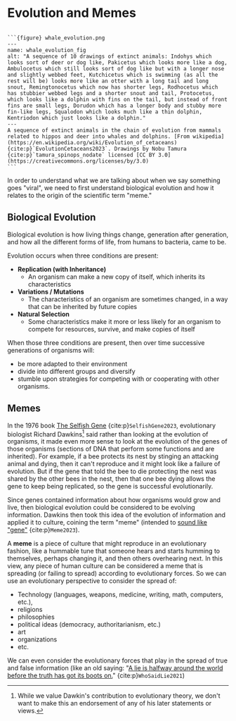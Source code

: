 # Evolution and Memes

````{margin} Whale Evolution:

```{figure} whale_evolution.png
---
name: whale_evolution_fig
alt: "A sequence of 10 drawings of extinct animals: Indohys which looks sort of deer or dog like, Pakicetus which looks more like a dog, Ambulocetus which still looks sort of dog like but with a longer nose and slightly webbed feet, Kutchicetus which is swimming (as all the rest will be) looks more like an otter with a long tail and long snout, Remingtonocetus which now has shorter legs, Rodhocetus which has stubbier webbed legs and a shorter snout and tail, Protocetus, which looks like a dolphin with fins on the tail, but instead of front fins are small legs, Dorudon which has a longer body and stubby more fin-like legs, Squalodon which looks much like a thin dolphin, Kentriodon which just looks like a dolphin."
---
A sequence of extinct animals in the chain of evolution from mammals related to hippos and deer into whales and dolphins. [From wikipedia](https://en.wikipedia.org/wiki/Evolution_of_cetaceans) {cite:p}`EvolutionCetaceans2023`. Drawings by Nobu Tamura {cite:p}`tamura_spinops_nodate` licensed [CC BY 3.0](https://creativecommons.org/licenses/by/3.0)
```
````

In order to understand what we are talking about when we say something goes "viral", we need to first understand biological evolution and how it relates to the origin of the scientific term "meme."


## Biological Evolution


Biological evolution is how living things change, generation after generation, and how all the different forms of life, from humans to bacteria, came to be.

Evolution occurs when three conditions are present:
- __Replication (with Inheritance)__
  - An organism can make a new copy of itself, which inherits its characteristics
- __Variations / Mutations__
  - The characteristics of an organism are sometimes changed, in a way that can be inherited by future copies
- __Natural Selection__
  - Some characteristics make it more or less likely for an organism to compete for resources, survive, and make copies of itself

When those three conditions are present, then over time successive generations of organisms will:
- be more adapted to their environment
- divide into different groups and diversify
- stumble upon strategies for competing with or cooperating with other organisms.


## Memes
In the 1976 book [The Selfish Gene](https://en.wikipedia.org/wiki/The_Selfish_Gene) {cite:p}`SelfishGene2023`, evolutionary biologist Richard Dawkins[^dawkins_note] said rather than looking at the evolution of organisms, it made even more sense to look at the evolution of the genes of those organisms (sections of DNA that perform some functions and are inherited). For example, if a bee protects its nest by stinging an attacking animal and dying, then it can't reproduce and it might look like a failure of evolution. But if the gene that told the bee to die protecting the nest was shared by the other bees in the nest, then that one bee dying allows the gene to keep being replicated, so the gene is successful evolutionarily.

Since genes contained information about how organisms would grow and live, then biological evolution could be considered to be evolving information. Dawkins then took this idea of the evolution of information and applied it to culture, coining the term "meme" (intended to [sound like "gene"](https://en.wikipedia.org/wiki/Meme#Etymology) {cite:p}`Meme2023`).

A __meme__ is a piece of culture that might reproduce in an evolutionary fashion, like a hummable tune that someone hears and starts humming to themselves, perhaps changing it, and then others overhearing next. In this view, any piece of human culture can be considered a meme that is spreading (or failing to spread) according to evolutionary forces. So we can use an evolutionary perspective to consider the spread of:
- Technology (languages, weapons, medicine, writing, math, computers, etc.),
- religions
- philosophies
- political ideas (democracy, authoritarianism, etc.)
- art
- organizations
- etc.

We can even consider the evolutionary forces that play in the spread of true and false information (like an old saying: "[A lie is halfway around the world before the truth has got its boots on.](https://interestingliterature.com/2021/06/lie-halfway-round-world-before-truth-boots-on-quote-origin-meaning/)" {cite:p}`WhoSaidLie2021`)

[^dawkins_note]: While we value Dawkin's contribution to evolutionary theory, we don't want to make this an endorsement of any of his later statements or views.
